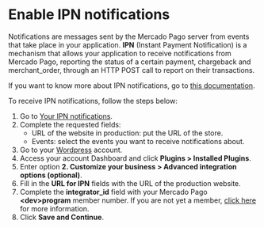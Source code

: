 # Enable IPN notifications

Notifications are messages sent by the Mercado Pago server from events that take place in your application. **IPN** (Instant Payment Notification) is a mechanism that allows your application to receive notifications from Mercado Pago, reporting the status of a certain payment, chargeback and merchant_order, through an HTTP POST call to report on their transactions.

If you want to know more about IPN notifications, go to [this documentation](/developers/en/docs/woocommerce/additional-content/notifications/ipn).

To receive IPN notifications, follow the steps below:

1. Go to [Your IPN notifications](https://www.mercadopago[FAKER][URL][DOMAIN]/developers/panel/ipn).
2. Complete the requested fields:
    - URL of the website in production: put the URL of the store.
    - Events: select the events you want to receive notifications about.
3. Go to your [Wordpress](https://wordpress.com/) account.
4. Access your account Dashboard and click **Plugins > Installed Plugins**.
5. Enter option **2. Customize your business > Advanced integration options (optional)**.
6. Fill in the **URL for IPN** fields with the URL of the production website.
7. Complete the **integrator_id** field with your Mercado Pago **&lt;dev&gt;program** member number. If you are not yet a member, [click here](https://www.mercadopago[FAKER][URL][DOMAIN]/developers/en/developer-program) for more information.
8. Click **Save and Continue**.